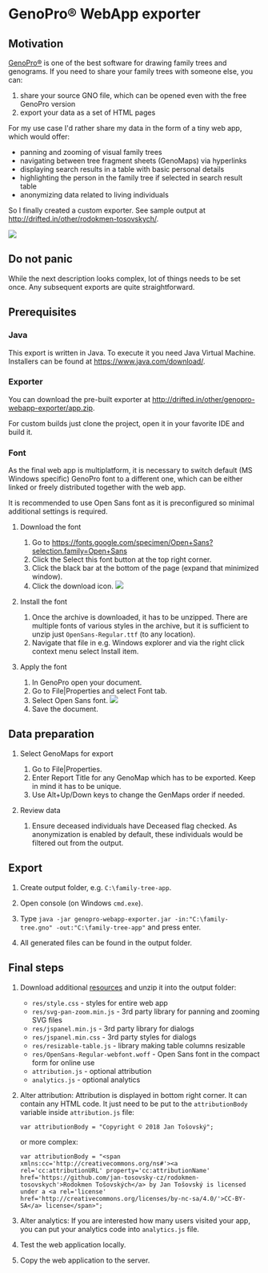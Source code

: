 # GenoPro® WebApp exporter

## Motivation

[GenoPro®](https://www.genopro.com/) is one of the best software for drawing family trees and genograms.
If you need to share your family trees with someone else, you can:
1. share your source GNO file, which can be opened even with the free GenoPro version
2. export your data as a set of HTML pages

For my use case I'd rather share my data in the form of a tiny web app, which would offer:
- panning and zooming of visual family trees
- navigating between tree fragment sheets (GenoMaps) via hyperlinks
- displaying search results in a table with basic personal details
- highlighting the person in the family tree if selected in search result table
- anonymizing data related to living individuals

So I finally created a custom exporter. See sample output at http://drifted.in/other/rodokmen-tosovskych/.

![](http://drifted.in/other/genopro-webapp-exporter/web-app.png)

## Do not panic

While the next description looks complex, lot of things needs to be set once.
Any subsequent exports are quite straightforward.

## Prerequisites

### Java

This export is written in Java. To execute it you need Java Virtual Machine. Installers can be found at https://www.java.com/download/.

### Exporter

You can download the pre-built exporter at http://drifted.in/other/genopro-webapp-exporter/app.zip.

For custom builds just clone the project, open it in your favorite IDE and build it.

### Font

As the final web app is multiplatform, it is necessary to switch default (MS Windows specific)
GenoPro font to a different one, which can be either linked or freely distributed together with the web app.

It is recommended to use Open Sans font as it is preconfigured so minimal additional settings is required.

1. Download the font
    1. Go to https://fonts.google.com/specimen/Open+Sans?selection.family=Open+Sans
    2. Click the Select this font button at the top right corner.
    3. Click the black bar at the bottom of the page (expand that minimized window).
    4. Click the download icon.
       ![](http://drifted.in/other/genopro-webapp-exporter/download-font.png)

2. Install the font
    1. Once the archive is downloaded, it has to be unzipped. There are multiple fonts of various styles
       in the archive, but it is sufficient to unzip just `OpenSans-Regular.ttf` (to any location).
    2. Navigate that file in e.g. Windows explorer and via the right click context menu select Install item.

3. Apply the font
    1. In GenoPro open your document.
    2. Go to File|Properties and select Font tab.
    3. Select Open Sans font.
       ![](http://drifted.in/other/genopro-webapp-exporter/genopro-font.png)
    4. Save the document.

## Data preparation

1. Select GenoMaps for export
    1. Go to File|Properties.
    2. Enter Report Title for any GenoMap which has to be exported. Keep in mind it has to be unique.
    3. Use Alt+Up/Down keys to change the GenMaps order if needed.

2. Review data
    1. Ensure deceased individuals have Deceased flag checked. As anonymization is enabled by default,
       these individuals would be filtered out from the output.

## Export
1. Create output folder, e.g. `C:\family-tree-app`.

2. Open console (on Windows `cmd.exe`).

3. Type `java -jar genopro-webapp-exporter.jar -in:"C:\family-tree.gno" -out:"C:\family-tree-app"` and press enter.

4. All generated files can be found in the output folder.

## Final steps

1. Download additional [resources](http://drifted.in/other/genopro-webapp-exporter/resources.zip) and unzip it into the output folder:
    - `res/style.css` - styles for entire web app
    - `res/svg-pan-zoom.min.js` - 3rd party library for panning and zooming SVG files
    - `res/jspanel.min.js` - 3rd party library for dialogs
    - `res/jspanel.min.css` - 3rd party styles for dialogs
    - `res/resizable-table.js` - library making table columns resizable
    - `res/OpenSans-Regular-webfont.woff` - Open Sans font in the compact form for online use
    - `attribution.js` - optional attribution
    - `analytics.js` - optional analytics

2. Alter attribution:
   Attribution is displayed in bottom right corner. It can contain any HTML code.
   It just need to be put to the `attributionBody` variable inside `attribution.js` file:

   `var attributionBody = "Copyright © 2018 Jan Tošovský";`

   or more complex:

   `var attributionBody = "<span xmlns:cc='http://creativecommons.org/ns#'><a rel='cc:attributionURL' property='cc:attributionName' href='https://github.com/jan-tosovsky-cz/rodokmen-tosovskych'>Rodokmen Tošovských</a> by Jan Tošovský is licensed under a <a rel='license' href='http://creativecommons.org/licenses/by-nc-sa/4.0/'>CC-BY-SA</a> license</span>";`

3. Alter analytics:
   If you are interested how many users visited your app, you can put your analytics code into `analytics.js` file.

4. Test the web application locally.

5. Copy the web application to the server.
